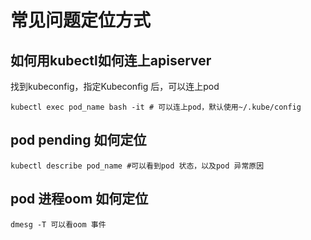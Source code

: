 # 常见问题定位方式

## 如何用kubectl如何连上apiserver
找到kubeconfig，指定Kubeconfig 后，可以连上pod
```
kubectl exec pod_name bash -it # 可以连上pod，默认使用~/.kube/config
```

## pod pending 如何定位
```
kubectl describe pod_name #可以看到pod 状态，以及pod 异常原因
```

## pod 进程oom 如何定位
```
dmesg -T 可以看oom 事件
```

